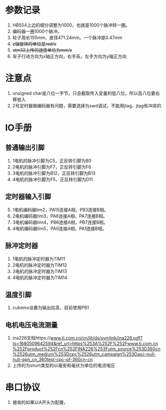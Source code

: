 # 参数记录
1. HBS54上边的细分调整为1000，也就是1000个脉冲转一圈。
2. 编码器一圈1000个脉冲。
3. 轮子周长150mm，直径471.24mm。一个脉冲是0.47mm
4. ~~z轴旋转的单位是rad/s~~
5. ~~stm32上传的速度单位为mm/s~~
6. 车子行进方向为x轴正方向，右手系，左手方向为y轴正方向
   
# 注意点
1. unsigned char是八位一字节，只会截取传入变量的低八位，所以高八位要右移放入
2. 2号定时器做编码器有问题，需要选择为swd调试，不能用jtag，jtag有冲突的



# IO手册
## 普通输出引脚
1. 1电机的脉冲引脚为C5，正反转引脚为B0
2. 2电机的脉冲引脚为F7，正反转引脚为F6
3. 3电机的脉冲引脚为B12，正反转引脚为B13
4. 4电机的脉冲引脚为F5，正反转引脚为D11
## 定时器输入引脚
5. 1电机编码器tim2，PA15连接A相，PB3连接B相。
6. 2电机编码器tim3，PA6连接A相，PA7连接B相。
7. 3电机编码器tim4，PB6连接A相，PB7连接B相。
8. 4电机编码器tim5，PA0连接A相，PA1连接B相。
## 脉冲定时器
1. 1电机的脉冲定时器为TIM11
2. 2电机的脉冲定时器为TIM12
3. 3电机的脉冲定时器为TIM13
4. 4电机的脉冲定时器为TIM14
## 温度引脚
1. cubemx设置为输出拉高，目前使用PB1

## 电机电压电流测量
1. ina226文档https://www.ti.com.cn/cn/lit/ds/symlink/ina226.pdf?ts=1680509642594&ref_url=https%253A%252F%252Fwww.ti.com.cn%252Fproduct%252Fcn%252FINA226%253Futm_source%253D360cn%2526utm_medium%253Dcpc%2526utm_campaign%253Dasc-null-null-gpn_cn_360test-cpc-pf-360cn-cn
2. 上传的为short类型的以毫安和毫伏为单位的电流电压
# 串口协议
1. 接收的如果以A开头为配置，